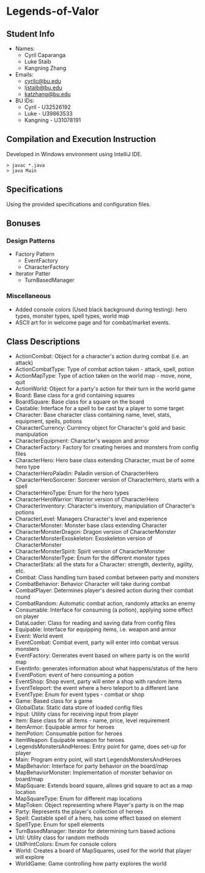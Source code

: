 # Legends-of-Valor

## Student Info
* Names: 
  * Cyril Caparanga 
  * Luke Staib 
  * Kangning Zhang
* Emails: 
  * cyrilc@bu.edu 
  * ljstaib@bu.edu 
  * katzhang@bu.edu   
* BU IDs: 
  * Cyril - U32526192 
  * Luke - U39863533 
  * Kangning - U31078191

## Compilation and Execution Instruction
Developed in Windows environment using IntelliJ IDE.
```
> javac *.java
> java Main
```

## Specifications
Using the provided specifications and configuration files.             

## Bonuses
### Design Patterns
* Factory Pattern
  * EventFactory
  * CharacterFactory
* Iterator Patter
  * TurnBasedManager

### Miscellaneous
* Added console colors (Used black background during testing): hero types, monster types, spell types, world map
* ASCII art for in welcome page and for combat/market events.

## Class Descriptions
* ActionCombat: Object for a character's action during combat (i.e. an attack)
* ActionCombatType: Type of combat action taken - attack, spell, potion
* ActionMapType: Type of action taken on the world map - move, none, quit
* ActionWorld: Object for a party's action for their turn in the world game
* Board: Base class for a grid containing squares
* BoardSquare: Base class for a square on the board
* Castable: Interface for a spell to be cast by a player to some target
* Character: Base character class containing name, level, stats, equipment, spells, potions
* CharacterCurrency: Currency object for Character's gold and basic manipulation
* CharacterEquipment: Character's weapon and armor
* CharacterFactory: Factory for creating heroes and monsters from config files
* CharacterHero: Hero base class extending Character, must be of some hero type
* CharacterHeroPaladin: Paladin version of CharacterHero
* CharacterHeroSorcerer: Sorcerer version of CharacterHero, starts with a spell
* CharacterHeroType: Enum for the hero types
* CharacterHeroWarrior: Warrior version of CharacterHero
* CharacterInventory: Character's inventory, manipulation of Character's potions
* CharacterLevel: Managers Character's level and experience
* CharacterMonster: Monster base class extending Character
* CharacterMonsterDragon: Dragon version of CharacterMonster
* CharacterMonsterExoskeleton: Exoskeleton version of CharacterMonster
* CharacterMonsterSpirit: Spirit version of CharacterMonster
* CharacterMonsterType: Enum for the different monster types
* CharacterStats: all the stats for a Character: strength, dexterity, agility, etc.
* Combat: Class handling turn based combat between party and monsters
* CombatBehavior: Behavior Character will take during combat
* CombatPlayer: Determines player's desired action during their combat round
* CombatRandom: Automatic combat action, randomly attacks an enemy
* Consumable: Interface for consuming (a potion), applying some effect on player
* DataLoader: Class for reading and saving data from config files
* Equipable: Interface for equipping items, i.e. weapon and armor
* Event: World event
* EventCombat: Combat event, party will enter into combat versus monsters
* EventFactory: Generates event based on where party is on the world map
* EventInfo: generates information about what happens/status of the hero
* EventPotion: event of hero consuming a potion
* EventShop: Shop event, party will enter a shop with random items
* EventTeleport: the event where a hero teleport to a different lane
* EventType: Enum for event types - combat or shop
* Game: Based class for a game
* GlobalData: Static data store of loaded config files
* Input: Utility class for receiving input from player
* Item: Base class for all items - name, price, level requirement
* ItemArmor: Equipable armor for heroes
* ItemPotion: Consumable potion for heroes
* ItemWeapon: Equipable weapon for heroes
* LegendsMonstersAndHeroes: Entry point for game, does set-up for player
* Main: Program entry point, will start LegendsMonstersAndHeroes 
* MapBehavior: Interface for party behavior on the board/map
* MapBehaviorMonster: Implementation of monster behavior on board/map
* MapSquare: Extends board square, allows grid square to act as a map location
* MapSquareType: Enum for different map locations
* MapToken: Object representing where Player's party is on the map
* Party: Represents the player's collection of heroes
* Spell: Castable spell of a hero, has some effect based on element
* SpellType: Enum for spell elements
* TurnBasedManager: Iterator for determining turn based actions
* Util: Utility class for random methods
* UtilPrintColors: Enum for console colors
* World: Creates a board of MapSquares, used for the world that player will explore
* WorldGame: Game controlling how party explores the world
